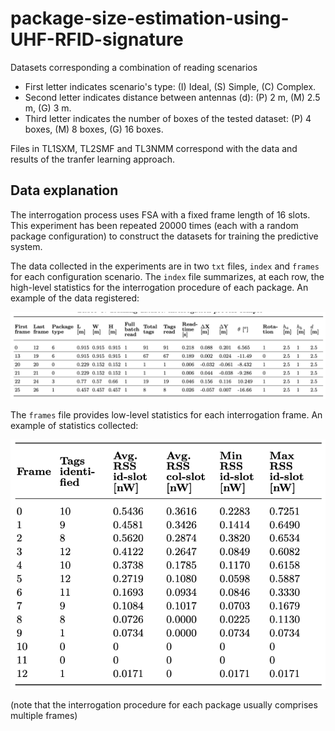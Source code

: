 # package-size-estimation-using-UHF-RFID-signature
Datasets corresponding a combination of reading scenarios
- First letter indicates scenario's type: (I) Ideal, (S) Simple, (C) Complex.
- Second letter indicates distance between antennas (d): (P) 2 m, (M) 2.5 m, (G) 3 m.  
- Third letter indicates the number of boxes of the tested dataset: (P) 4 boxes, (M) 8 boxes, (G) 16 boxes. 

Files in TL1SXM, TL2SMF and TL3NMM correspond with the data and results of the tranfer learning approach.

## Data explanation
The interrogation process uses FSA with a fixed frame length of 16 slots. This experiment has been repeated 20000 times (each with a random
package configuration) to construct the datasets for training the predictive system.

The data collected in the experiments are in two `txt` files, `index` and `frames` for each configuration scenario. 
The `index` file summarizes, at each row, the high-level statistics for the interrogation procedure of each package.
An example of the data registered:

<img src='zfigs/index.png' width='750'>

The `frames` file provides low-level statistics for each interrogation frame. An example of statistics collected:

<img src='zfigs/frames.png' width='750'>

(note that the interrogation procedure for each package usually comprises multiple frames)
